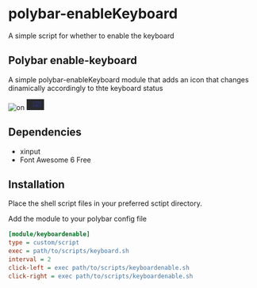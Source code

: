 # polybar-enableKeyboard
A simple script for whether to enable the keyboard

## Polybar enable-keyboard 
A simple polybar-enableKeyboard module that adds an icon that changes dinamically accordingly to thte keyboard status

![on](https://github.com/apple115/polybar-enableKeyboard/tree/main/screenshots/DeepinScreenshot_select-area_20230818195118.png)
![off](https://github.com/apple115/polybar-enableKeyboard/blob/main/screenshots/DeepinScreenshot_select-area_20230818200820.png)


## Dependencies

- xinput
- Font Awesome 6 Free


## Installation
Place the shell script files in your preferred sctipt directory.

Add the module to your polybar config file

```ini
[module/keyboardenable]
type = custom/script
exec = path/to/scripts/keyboard.sh
interval = 2
click-left = exec path/to/scripts/keyboardenable.sh
click-right = exec path/to/scripts/keyboardenable.sh
```




